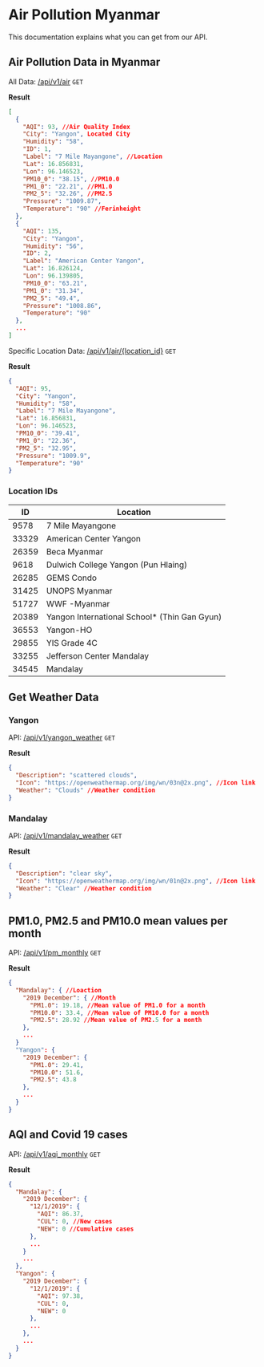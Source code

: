 
# Air Pollution Myanmar

This documentation explains what you can get from our API.

## Air Pollution Data in Myanmar

All Data: [/api/v1/air](https://myanmarairpollution.herokuapp.com/api/v1/air "Get all air pollution data") ```GET```

**Result**

```json
[
  {
    "AQI": 93, //Air Quality Index
    "City": "Yangon", Located City
    "Humidity": "58",
    "ID": 1,
    "Label": "7 Mile Mayangone", //Location
    "Lat": 16.856831,
    "Lon": 96.146523,
    "PM10_0": "38.15", //PM10.0
    "PM1_0": "22.21", //PM1.0
    "PM2_5": "32.26", //PM2.5
    "Pressure": "1009.87",
    "Temperature": "90" //Ferinheight
  },
  {
    "AQI": 135,
    "City": "Yangon",
    "Humidity": "56",
    "ID": 2,
    "Label": "American Center Yangon",
    "Lat": 16.826124,
    "Lon": 96.139805,
    "PM10_0": "63.21",
    "PM1_0": "31.34",
    "PM2_5": "49.4",
    "Pressure": "1008.86",
    "Temperature": "90"
  },
  ...
]
```

Specific Location Data: [/api/v1/air/{location_id}](https://myanmarairpollution.herokuapp.com/api/v1/air/9578 "Get all air pollution data from ID 9578") ```GET```

**Result**

```json
{
  "AQI": 95,
  "City": "Yangon",
  "Humidity": "58",
  "Label": "7 Mile Mayangone",
  "Lat": 16.856831,
  "Lon": 96.146523,
  "PM10_0": "39.41",
  "PM1_0": "22.36",
  "PM2_5": "32.95",
  "Pressure": "1009.9",
  "Temperature": "90"
}
```

### Location IDs
|ID|Location|
|---|---|
|9578|7 Mile Mayangone|
|33329|American Center Yangon|
|26359|Beca Myanmar|
|9618|Dulwich College Yangon (Pun Hlaing)|
|26285|GEMS Condo|
|31425|UNOPS Myanmar|
|51727|WWF -Myanmar|
|20389|Yangon International School* (Thin Gan Gyun)|
|36553|Yangon-HO|
|29855|YIS Grade 4C|
|33255|Jefferson Center Mandalay|
|34545|Mandalay|

## Get Weather Data

### Yangon

API: [/api/v1/yangon_weather](https://myanmarairpollution.herokuapp.com/api/v1/yangon_weather "Get yangon weather data") ```GET```

**Result**

```json
{
  "Description": "scattered clouds",
  "Icon": "https://openweathermap.org/img/wn/03n@2x.png", //Icon link
  "Weather": "Clouds" //Weather condition
}
```

### Mandalay

API: [/api/v1/mandalay_weather](https://myanmarairpollution.herokuapp.com/api/v1/mandalay_weather "Get yangon weather data") ```GET```

**Result**

```json
{
  "Description": "clear sky",
  "Icon": "https://openweathermap.org/img/wn/01n@2x.png", //Icon link
  "Weather": "Clear" //Weather condition
}
```

## PM1.0, PM2.5 and PM10.0 mean values per month

API: [/api/v1/pm_monthly](https://myanmarairpollution.herokuapp.com//api/v1/pm_monthly "Get PM values") ```GET```

**Result**

```json
{
  "Mandalay": { //Loaction
    "2019 December": { //Month
      "PM1.0": 19.18, //Mean value of PM1.0 for a month
      "PM10.0": 33.4, //Mean value of PM10.0 for a month
      "PM2.5": 28.92 //Mean value of PM2.5 for a month
    },
    ...
  }
  "Yangon": {
    "2019 December": {
      "PM1.0": 29.41,
      "PM10.0": 51.6,
      "PM2.5": 43.8
    },
    ...
  }
}
```

## AQI and Covid 19 cases

API: [/api/v1/aqi_monthly](https://myanmarairpollution.herokuapp.com/api/v1/aqi_monthly "Get AQI and Covid 19 cases") ```GET```

**Result**

```json
{
  "Mandalay": {
    "2019 December": {
      "12/1/2019": {
        "AQI": 86.37,
        "CUL": 0, //New cases
        "NEW": 0 //Cumulative cases
      },
      ...
    }
    ...
  },
  "Yangon": {
    "2019 December": {
      "12/1/2019": {
        "AQI": 97.38,
        "CUL": 0,
        "NEW": 0
      },
      ...
    },
    ...
  }
}
```
